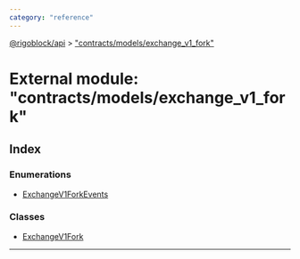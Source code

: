 ```yaml
---
category: "reference"
---
```



[@rigoblock/api](../README.md) > ["contracts/models/exchange_v1_fork"](../modules/_contracts_models_exchange_v1_fork_.md)

# External module: "contracts/models/exchange_v1_fork"

## Index

### Enumerations

* [ExchangeV1ForkEvents](../enums/_contracts_models_exchange_v1_fork_.exchangev1forkevents.md)

### Classes

* [ExchangeV1Fork](../classes/_contracts_models_exchange_v1_fork_.exchangev1fork.md)

---

